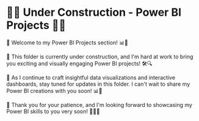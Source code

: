 # 🚧🔨 **Under Construction - Power BI Projects** 🔨🚧

👋 Welcome to my Power BI Projects section! 📊🔌

🚧 This folder is currently under construction, and I'm hard at work to bring you exciting and visually engaging Power BI projects! 🛠️🔍

📂 As I continue to craft insightful data visualizations and interactive dashboards, stay tuned for updates in this folder. I can't wait to share my Power BI creations with you soon! 📊🚧

🙏 Thank you for your patience, and I'm looking forward to showcasing my Power BI skills to you very soon! 🙏🔌🚀




